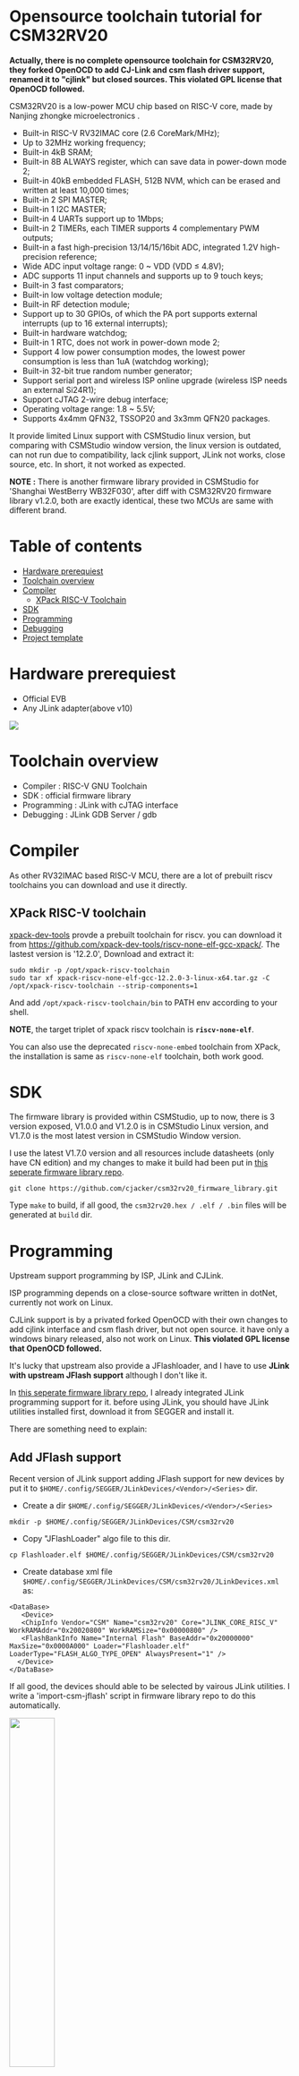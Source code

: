 # Opensource toolchain tutorial for CSM32RV20

**Actually, there is no complete opensource toolchain for CSM32RV20, they forked OpenOCD to add CJ-Link and csm flash driver support, renamed it to  "cjlink" but closed sources. This violated GPL license that OpenOCD followed.**


CSM32RV20 is a low-power MCU chip based on RISC-V core, made by Nanjing zhongke microelectronics .
- Built-in RISC-V RV32IMAC core (2.6 CoreMark/MHz);
- Up to 32MHz working frequency;
- Built-in 4kB SRAM;
- Built-in 8B ALWAYS register, which can save data in power-down mode 2;
- Built-in 40kB embedded FLASH, 512B NVM, which can be erased and written at least 10,000 times;
- Built-in 2 SPI MASTER;
- Built-in 1 I2C MASTER;
- Built-in 4 UARTs support up to 1Mbps;
- Built-in 2 TIMERs, each TIMER supports 4 complementary PWM outputs;
- Built-in a fast high-precision 13/14/15/16bit ADC, integrated 1.2V high-precision reference;
- Wide ADC input voltage range: 0 ~ VDD (VDD ≤ 4.8V);
- ADC supports 11 input channels and supports up to 9 touch keys;
- Built-in 3 fast comparators;
- Built-in low voltage detection module;
- Built-in RF detection module;
- Support up to 30 GPIOs, of which the PA port supports external interrupts (up to 16 external interrupts);
- Built-in hardware watchdog;
- Built-in 1 RTC, does not work in power-down mode 2;
- Support 4 low power consumption modes, the lowest power consumption is less than 1uA (watchdog working);
- Built-in 32-bit true random number generator;
- Support serial port and wireless ISP online upgrade (wireless ISP needs an external Si24R1);
- Support cJTAG 2-wire debug interface;
- Operating voltage range: 1.8 ~ 5.5V;
- Supports 4x4mm QFN32, TSSOP20 and 3x3mm QFN20 packages.

It provide limited Linux support with CSMStudio linux version, but comparing with CSMStudio window version, the linux version is outdated, can not run due to compatibility, lack cjlink support, JLink not works, close source, etc. In short, it not worked as expected.

**NOTE :** There is another firmware library provided in CSMStudio for 'Shanghai WestBerry WB32F030', after diff with CSM32RV20 firmware library v1.2.0, both are exactly identical, these two MCUs are same with different brand.

# Table of contents
- [Hardware prerequiest](https://github.com/cjacker/opensource-toolchain-csm32rv20/#hardware-prerequiest)
- [Toolchain overview](https://github.com/cjacker/opensource-toolchain-csm32rv20/#toolchain-overview)
- [Compiler](https://github.com/cjacker/opensource-toolchain-csm32rv20/#compiler)
  + [XPack RISC-V Toolchain](https://github.com/cjacker/opensource-toolchain-csm32rv20/#xpack-risc-v-toolchain)
- [SDK](https://github.com/cjacker/opensource-toolchain-csm32rv20/#sdk)
- [Programming](https://github.com/cjacker/opensource-toolchain-csm32rv20/#programming)
- [Debugging](https://github.com/cjacker/opensource-toolchain-csm32rv20/#debugging)
- [Project template](https://github.com/cjacker/opensource-toolchain-csm32rv20/#project-template)

# Hardware prerequiest
- Official EVB
- Any JLink adapter(above v10)

<img src="misc/evb.png" />

# Toolchain overview
- Compiler : RISC-V GNU Toolchain
- SDK : official firmware library
- Programming : JLink with cJTAG interface
- Debugging : JLink GDB Server / gdb

# Compiler

As other RV32IMAC based RISC-V MCU, there are a lot of prebuilt riscv toolchains you can download and use it directly.

## XPack RISC-V toolchain

[xpack-dev-tools](https://github.com/xpack-dev-tools/riscv-none-elf-gcc-xpack/) provde a prebuilt toolchain for riscv. you can download it from https://github.com/xpack-dev-tools/riscv-none-elf-gcc-xpack/. The lastest version is '12.2.0', Download and extract it:

```
sudo mkdir -p /opt/xpack-riscv-toolchain
sudo tar xf xpack-riscv-none-elf-gcc-12.2.0-3-linux-x64.tar.gz -C /opt/xpack-riscv-toolchain --strip-components=1
```

And add `/opt/xpack-riscv-toolchain/bin` to PATH env according to your shell.

**NOTE**, the target triplet of xpack riscv toolchain is **`riscv-none-elf`**.

You can also use the deprecated `riscv-none-embed` toolchain from XPack, the installation is same as `riscv-none-elf` toolchain, both work good.

# SDK

The firmware library is provided within CSMStudio, up to now, there is 3 version exposed, V1.0.0 and V1.2.0 is in CSMStudio Linux version, and V1.7.0 is the most latest version in CSMStudio Window version. 

I use the latest V1.7.0 version and all resources include datasheets (only have CN edition) and my changes to make it build had been put in [this seperate firmware library repo](https://github.com/cjacker/csm32rv20_firmware_library).

```
git clone https://github.com/cjacker/csm32rv20_firmware_library.git
```

Type `make` to build, if all good, the `csm32rv20.hex / .elf / .bin` files will be generated at `build` dir.


# Programming

Upstream support programming by ISP, JLink and CJLink.

ISP programming depends on a close-source software written in dotNet, currently not work on Linux.

CJLink support is by a privated forked OpenOCD with their own changes to add cjlink interface and csm flash driver, but not open source. it have only a windows binary released, also not work on Linux. **This violated GPL license that OpenOCD followed.**

It's lucky that upstream also provide a JFlashloader, and I have to use **JLink with upstream JFlash support** although I don't like it.

In [this seperate firmware library repo](https://github.com/cjacker/csm32rv20_firmware_library), I already integrated JLink programming support for it. before using JLink, you should have JLink utilities installed first, download it from SEGGER and install it.

There are something need to explain:

## Add JFlash support

Recent version of JLink support adding JFlash support for new devices by put it to `$HOME/.config/SEGGER/JLinkDevices/<Vendor>/<Series>` dir.

- Create a dir `$HOME/.config/SEGGER/JLinkDevices/<Vendor>/<Series>`
```
mkdir -p $HOME/.config/SEGGER/JLinkDevices/CSM/csm32rv20
```

- Copy "JFlashLoader" algo file to this dir.
```
cp Flashloader.elf $HOME/.config/SEGGER/JLinkDevices/CSM/csm32rv20
```

- Create database xml file `$HOME/.config/SEGGER/JLinkDevices/CSM/csm32rv20/JLinkDevices.xml` as:
```
<DataBase>
   <Device>
   <ChipInfo Vendor="CSM" Name="csm32rv20" Core="JLINK_CORE_RISC_V" WorkRAMAddr="0x20020800" WorkRAMSize="0x00000800" />
   <FlashBankInfo Name="Internal Flash" BaseAddr="0x20000000" MaxSize="0x0000A000" Loader="Flashloader.elf" LoaderType="FLASH_ALGO_TYPE_OPEN" AlwaysPresent="1" />
  </Device>
</DataBase>
```

If all good, the devices should able to be selected by vairous JLink utilities. I write a 'import-csm-jflash' script in firmware library repo to do this automatically.

<img src="misc/selectdevice.png" width="40%" />

## Prepare csmflash.JLinkScript

After JFlash support added, you also have to perpare a JLink script `csmflash.JLinkScript` for csm32rv20, refer to "Short connect sequence' section of https://wiki.segger.com/J-Link_cJTAG_specifics :

> By default, J-Link will use the standard connect sequence. 
> In order to make J-Link to use the short one instead, a command string needs to be executed before connecting to the device: "SetcJTAGInitMode = 1". 

**It is important, otherwise JLink utilities will fail connect to CSM32RV20.**

The script contents as below:

```
int ConfigTargetSettings(void) {
  JLINK_ExecCommand("SetcJTAGInitMode = 1");
  return 0;
}

/* original contents from CSMStudio */
int InitTarget(void) {
  JLINK_ExecCommand("SetCompareMode = 0");
  JLINK_ExecCommand("SetVerifyDownload = 0");
  JLINK_ExecCommand("SetSkipProgOnCRCMatch= 0");
  return 0;
}
```

## Prepare flash.jlink JLink commandfile

Here I use `JLinkExe` to program since it doesn't require GUI, create a flash.jlink as :

```
loadfile build/csm32rv20.hex
exit
```

## Program
Wire up JLink adapter and Official EVB cJTAG interface as:

| JLink | CSM32RV20 |
|-------|-----------|
| VRef  | 3v3       |
| GND   | GND       |
| TMS   | TMSC      |
| TCK   | TCKC      |

You can use JFlash (not JFlashLite) to program csm32rv20, choose the 'cJTAG' interface, set up the device and select 'csmflash.JLinkScript':

<img src="misc/jflash.png" width="40%" />

Here I use the command line:
```
JLinkExe -device csm32rv20 -if cJTAG -speed 4000 -jtagconf -1,-1 -JLinkScriptFile ./Devices/csmflash.JLinkScript -autoconnect 1 -nogui 1 -commandfile flash.jlink
```

The output looks like:
```
Device "CSM32RV20" selected.

Connecting to target via cJTAG
ConfigTargetSettings() start
ConfigTargetSettings() end - Took 0ms
InitTarget() start
InitTarget() end - Took 0ms
TotalIRLen = 5, IRPrint = 0x01
JTAG chain detection found 1 devices:
 #0 Id: 0x00000001, IRLen: 05, Unknown device
Debug architecture:
  RISC-V debug: 0.13
  AddrBits: 7
  DataBits: 32
  IdleClks: 5
Memory access:
  Via system bus: No
  Via ProgBuf: Yes (2 ProgBuf entries)
  Via abstract command (AAM): May be tried as last resort
DataBuf: 1 entries
  autoexec[0] implemented: Yes
Detected: RV32 core
Temp. halting CPU for for feature detection...
HW instruction/data BPs: 4
Support set/clr BPs while running: No
HW data BPs trigger before execution of inst
CSR access via abs. commands: No
Feature detection done. Restarting core...
BG memory access support: No
Memory zones:
  Zone: "Default" Description: Default access mode
RISC-V identified.
'loadfile': Performing implicit reset & halt of MCU.
RISC-V: Performing reset via <ndmreset>
Downloading file [build/csm32rv20.hex]...
Comparing flash   [100%] Done.
Erasing flash     [100%] Done.
Programming flash [100%] Done.
J-Link: Flash download: Bank 0 @ 0x20000000: 1 range affected (7680 bytes)
J-Link: Flash download: Total: 5.055s (Prepare: 0.799s, Erase: 0.818s, Program: 3.340s, Restore: 0.097s)
J-Link: Flash download: Program speed: 2 KB/s
O.K.
J-Link>exit

Script processing completed.
```

After programmed, the LED on official EVB should blink.


# Debugging

If we can use JLink to program, then we can always use it for debugging.

Run `JLinkGDBServerCLExe` as:
```
JLinkGDBServerCLExe -select USB -device csm32rv20 -endian little  -timeout 4000 -novd -if cJTAG -s -speed 4000 -ir -LocalhostOnly  -JLinkDevicesXMLPath `pwd`/Devices/ -jlinkscriptfile `pwd`/Devices/csmflash.JLinkScript
```

The output looks like:
```
Checking target voltage...
Target voltage: 3.27 V
Listening on TCP/IP port 2331
Connecting to target...

J-Link found 1 JTAG device, Total IRLen = 5
JTAG ID: 0x00000001 (RISC-V)
Halting core...
RISC-V RV32 detected. Using RV32 register set for communication with GDB
Core implements no FPU
Initializing CPU registers...Connected to target
Waiting for GDB connection...
```

NOTE `Listening on TCP/IP port 2331`, port 2331 will be used later.


Open new terminal window and run:
```
riscv-none-elf-gdb build/csm32rv20.elf
```

After '(gdb)` prompt show:
```
(gdb) target remote :2331
Remote debugging using :2331
warning: Can not parse XML target description; XML support was disabled at compile time
0x00000000 in ?? ()
(gdb) load
Loading section .init, size 0x126 lma 0x20000000
Loading section .text, size 0x1a0c lma 0x20000140
Loading section .rodata, size 0x138 lma 0x20001b4c
Loading section .data, size 0x64 lma 0x20001c84
Start address 0x20000000, load size 7374
Transfer rate: 1800 KB/sec, 1843 bytes/write.
(gdb) list main.c:50
45          //GPIO_Write(GPIOA,PIN14,GPIO_RESET); //GPIO 输出
46          //GPIO_Write(GPIOA,PIN15,GPIO_RESET); //GPIO 输出
47
48          //GPIO_Toggle(GPIOA,PIN15); //GPIO 翻转
49          //GPIO_MODE_Init(GPIOA,PIN15,GPIO_MODE_INTPUT); //GPIO 模式
50          for(uint8_t i=0;i<10;i++)
51          {
52              GPIO_Toggle(GPIOA,PIN8); //GPIO 翻转
53              Delay32M_ms(100);
54          }
(gdb) b 53
Breakpoint 1 at 0x2000016e: file src/main.c, line 53.
(gdb) c
Continuing.

Breakpoint 1, main () at src/main.c:53
53              Delay32M_ms(100);
(gdb)
```

# Project template

The firmware library is also project template.

To build:
```
make
```

To program:
```
make flash
```

To launch jlinkgdbserver:
```
make debug
```
